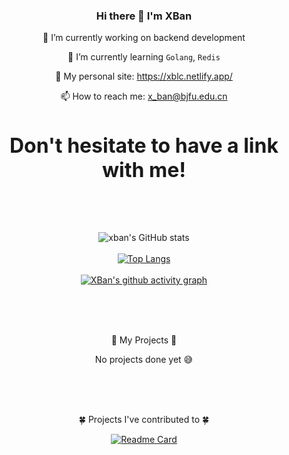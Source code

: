<!--
**xwxb/xwxb** is a ✨ _special_ ✨ repository because its `README.md` (this file) appears on your GitHub profile.

Here are some ideas to get you started:

- 🔭 I’m currently working on ...
- 🌱 I’m currently learning ...
- 👯 I’m looking to collaborate on ...
- 🤔 I’m looking for help with ...
- 💬 Ask me about ...
- 📫 How to reach me: ...
- 😄 Pronouns: ...
- ⚡ Fun fact: ...
-->

<div align="center">

### Hi there 👋 I'm XBan

🔭 I’m currently working on backend development
 
🌱 I’m currently learning `Golang`, `Redis` 
 
👑 My personal site: https://xblc.netlify.app/  
 
📫 How to reach me: x_ban@bjfu.edu.cn

 <h3 style="font-size: 32px;">Don't hesitate to have a link with me!</h3>
 
 <br/>
 <br/>

![xban's GitHub stats](https://github-readme-stats.vercel.app/api?username=xwxb&show_icons=true&theme=radical)
 <br/>
 <br/>
[![Top Langs](https://github-readme-stats.vercel.app/api/top-langs/?username=xwxb&layout=compact)](https://github.com/anuraghazra/github-readme-stats)
 <br/>
 <br/>
[![XBan's github activity graph](https://github-readme-activity-graph.cyclic.app/graph?username=xwxb&theme=react-dark&hide_border=true)](https://github.com/ashutosh00710/github-readme-activity-graph)

 <br/>
 <br/>
 <br/>
 
 🎃 My Projects 🎃
 
 No projects done yet 😅
 
 <br/>
 <br/>
 <br/>
 
 
 🍀 Projects I've contributed to 🍀
 
 [![Readme Card](https://github-readme-stats.vercel.app/api/pin/?username=xwxb&repo=minidouyin)](https://github.com/xwxb/MiniDouyin)
 
 </div>
 
